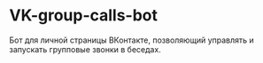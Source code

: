 # VK-group-calls-bot
Бот для личной страницы ВКонтакте, позволяющий управлять и запускать групповые звонки в беседах.
